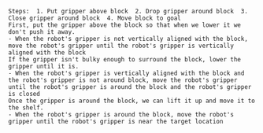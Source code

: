 
    Steps:  1. Put gripper above block  2. Drop gripper around block  3. Close gripper around block  4. Move block to goal
    First, put the gripper above the block so that when we lower it we don't push it away.
    - When the robot's gripper is not vertically aligned with the block, move the robot's gripper until the robot's gripper is vertically aligned with the block
    If the gripper isn't bulky enough to surround the block, lower the gripper until it is.
    - When the robot's gripper is vertically aligned with the block and the robot's gripper is not around block, move the robot's gripper until the robot's gripper is around the block and the robot's gripper is closed
    Once the gripper is around the block, we can lift it up and move it to the shelf.
    - When the robot's gripper is around the block, move the robot's gripper until the robot's gripper is near the target location